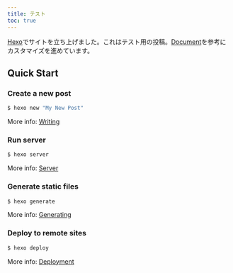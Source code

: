 ```yaml
---
title: テスト
toc: true
---
```

[Hexo](https://hexo.io/)でサイトを立ち上げました。これはテスト用の投稿。[Document](https://hexo.io/docs/)を参考にカスタマイズを進めています。

<!-- more -->

## Quick Start

### Create a new post

``` bash
$ hexo new "My New Post"
```

More info: [Writing](https://hexo.io/docs/writing.html)

### Run server

``` bash
$ hexo server
```

More info: [Server](https://hexo.io/docs/server.html)

### Generate static files

``` bash
$ hexo generate
```

More info: [Generating](https://hexo.io/docs/generating.html)

### Deploy to remote sites

``` bash
$ hexo deploy
```

More info: [Deployment](https://hexo.io/docs/deployment.html)
